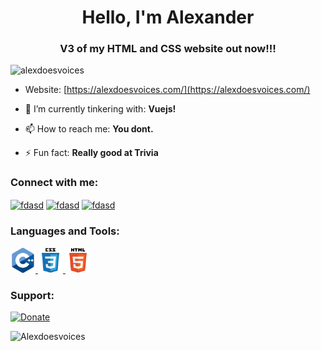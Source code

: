 <h1 align="center">Hello, I'm Alexander</h1>
<h3 align="center">V3 of my HTML and CSS website out now!!!</h3>

<p align="left"> <img src="https://komarev.com/ghpvc/?username=alexdoesvoices&label=Profile%20views&color=0e75b6&style=flat" alt="alexdoesvoices" /> </p>

- Website: [https://alexdoesvoices.com/](https://alexdoesvoices.com/)  

- 🌱 I’m currently tinkering with: **Vuejs!**

- 📫 How to reach me: **You dont.** 

- ⚡ Fun fact: **Really good at Trivia**

<h3 align="left">Connect with me:</h3>
<p align="left">
<a href="https://github.com/alexdoesvoices" target="blank"><img align="center" src="https://raw.githubusercontent.com/rahuldkjain/github-profile-readme-generator/master/src/images/icons/Social/github.svg" alt="fdasd" height="30" width="40" /></a>
<a href="https://twitch.com/alexdoesvoices" target="blank"><img align="center" src="https://raw.githubusercontent.com/rahuldkjain/github-profile-readme-generator/master/src/images/icons/Social/twitch.svg" alt="fdasd" height="30" width="40" /></a>
<a href="https://www.youtube.com/@alexdoesvoicess" target="blank"><img align="center" src="https://raw.githubusercontent.com/rahuldkjain/github-profile-readme-generator/master/src/images/icons/Social/youtube.svg" alt="fdasd" height="30" width="40" /></a>
</p>

<h3 align="left">Languages and Tools:</h3>
<p align="left"> <a href="https://www.w3schools.com/cpp/" target="_blank" rel="noreferrer"> <img src="https://raw.githubusercontent.com/devicons/devicon/master/icons/cplusplus/cplusplus-original.svg" alt="cplusplus" width="40" height="40"/> </a> <a href="https://www.w3schools.com/css/" target="_blank" rel="noreferrer"> <img src="https://raw.githubusercontent.com/devicons/devicon/master/icons/css3/css3-original-wordmark.svg" alt="css3" width="40" height="40"/> </a> <a href="https://www.w3.org/html/" target="_blank" rel="noreferrer"> <img src="https://raw.githubusercontent.com/devicons/devicon/master/icons/html5/html5-original-wordmark.svg" alt="html5" width="40" height="40"/></a>
</p>

<h3 align="left">Support:</h3>

[![Donate](https://img.shields.io/badge/Donate-PayPal-green.svg)](https://paypal.me/AlexRobinson2005)<p><a href="https://ko-fi.com/Alexdoesvoices"> <img align="left" src="https://cdn.ko-fi.com/cdn/kofi3.png?v=3" height="50" width="210" alt="Alexdoesvoices" /></a></p><br><br><br>



